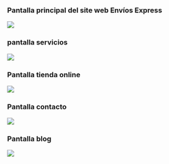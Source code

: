 <h3>Pantalla principal del site web Envíos Express</h3>
<img src='https://github.com/VielmaDev/ProyectoWeb-Enviosexpress/assets/121409131/704841b9-ee5b-4611-b6d0-57124393dd47'>

<h3>pantalla servicios</h3>
<img src='https://github.com/VielmaDev/ProyectoWeb-Enviosexpress/assets/121409131/b37fbee6-4e25-4222-a061-26fa82526283'>

<h3>Pantalla tienda online</h3>
<img src='https://github.com/VielmaDev/ProyectoWeb-Enviosexpress/assets/121409131/feca4dd2-e1f3-411c-a7c0-048ec01d4193'>

<h3>Pantalla contacto</h3>
<img src='https://github.com/VielmaDev/ProyectoWeb-Enviosexpress/assets/121409131/e126836b-66ab-43b3-bf58-0b2905995134'>

<h3>Pantalla blog</h3>
<img src='https://github.com/VielmaDev/ProyectoWeb-Enviosexpress/assets/121409131/f24f41a3-97cc-408a-8c88-c6104396d37e'>
